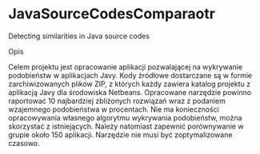 # JavaSourceCodesComparaotr
Detecting similarities in Java source codes


Opis

Celem projektu jest opracowanie aplikacji pozwalającej na wykrywanie podobieństw w aplikacjach Javy.
Kody źródłowe dostarczane są w formie zarchiwizowanych plików ZIP, z których każdy zawiera katalog projektu z aplikacją Javy dla środowiska Netbeans.
Opracowane narzędzie powinno raportować 10 najbardziej zbliżonych rozwiązań wraz z podaniem wzajemnego podobieństwa w procentach. 
Nie ma konieczności opracowywania własnego algorytmu wykrywania podobieństw, można skorzystać z istniejących. Należy natomiast zapewnić porównywanie w grupie około 150 aplikacji. Narzędzie nie musi być zoptymalizowane czasowo.
